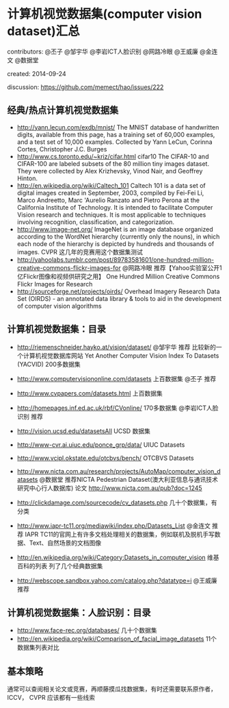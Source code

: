 # 计算机视觉数据集(computer vision dataset)汇总
contributors: @丕子 @邹宇华 @李岩ICT人脸识别 @网路冷眼 @王威廉 @金连文 @数据堂

created: 2014-09-24

discussion: https://github.com/memect/hao/issues/222

## 经典/热点计算机视觉数据集
* http://yann.lecun.com/exdb/mnist/ The MNIST database of handwritten digits, available from this page, has a training set of 60,000 examples, and a test set of 10,000 examples. Collected by Yann LeCun, Corinna Cortes, Christopher J.C. Burges
* http://www.cs.toronto.edu/~kriz/cifar.html cifar10 The CIFAR-10 and CIFAR-100 are labeled subsets of the 80 million tiny images dataset. They were collected by Alex Krizhevsky, Vinod Nair, and Geoffrey Hinton. 
* http://en.wikipedia.org/wiki/Caltech_101 Caltech 101 is a data set of digital images created in September, 2003, compiled by Fei-Fei Li, Marco Andreetto, Marc 'Aurelio Ranzato and Pietro Perona at the California Institute of Technology. It is intended to facilitate Computer Vision research and techniques. It is most applicable to techniques involving recognition, classification, and categorization. 
* http://www.image-net.org/ ImageNet is an image database organized according to the WordNet hierarchy (currently only the nouns), in which each node of the hierarchy is depicted by hundreds and thousands of images. CVPR 这几年的竞赛用这个数据集测试
* http://yahoolabs.tumblr.com/post/89783581601/one-hundred-million-creative-commons-flickr-images-for @网路冷眼 推荐【Yahoo实验室公开1亿Flickr图像和视频供研究之用】 One Hundred Million Creative Commons Flickr Images for Research
* http://sourceforge.net/projects/oirds/ Overhead Imagery Research Data Set (OIRDS) - an annotated data library & tools to aid in the development of computer vision algorithms

## 计算机视觉数据集：目录
* http://riemenschneider.hayko.at/vision/dataset/ @邹宇华 推荐 比较新的一个计算机视觉数据库网站 Yet Another Computer Vision Index To Datasets (YACVID) 200多数据集 
* http://www.computervisiononline.com/datasets 上百数据集  @丕子 推荐
* http://www.cvpapers.com/datasets.html 上百数据集
* http://homepages.inf.ed.ac.uk/rbf/CVonline/  170多数据集 @李岩ICT人脸识别 推荐 

* http://vision.ucsd.edu/datasetsAll  UCSD 数据集
* http://www-cvr.ai.uiuc.edu/ponce_grp/data/ UIUC Datasets
* http://www.vcipl.okstate.edu/otcbvs/bench/ OTCBVS Datasets
* http://www.nicta.com.au/research/projects/AutoMap/computer_vision_datasets  @数据堂  推荐NICTA Pedestrian Dataset(澳大利亚信息与通讯技术研究中心行人数据库) 论文 http://www.nicta.com.au/pub?doc=1245
* http://clickdamage.com/sourcecode/cv_datasets.php 几十个数据集，有分类
* http://www.iapr-tc11.org/mediawiki/index.php/Datasets_List @金连文 推荐 IAPR TC11的官网上有许多文档处理相关的数据集，例如联机及脱机手写数据、Text、自然场景的文档图像
* http://en.wikipedia.org/wiki/Category:Datasets_in_computer_vision 维基百科的列表 列了几个经典数据集
* http://webscope.sandbox.yahoo.com/catalog.php?datatype=i  @王威廉 推荐


## 计算机视觉数据集：人脸识别：目录
* http://www.face-rec.org/databases/  几十个数据集
* http://en.wikipedia.org/wiki/Comparison_of_facial_image_datasets  11个数据集列表对比

## 基本策略
通常可以查阅相关论文或竞赛，再顺藤摸瓜找数据集，有时还需要联系原作者， ICCV， CVPR 应该都有一些线索
